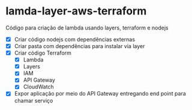 # lamda-layer-aws-terraform

Código para criação de lambda usando layers, terraform e nodejs

- [x] Criar código nodejs com dependências externas
- [x] Criar pasta com dependências para instalar via layer
- [x] Criar código Terraform
  - [x] Lambda
  - [x] Layers
  - [x] IAM
  - [x] API Gateway
  - [x] CloudWatch
- [x] Expor aplicação por meio do API Gateway entregando end point para chamar serviço
